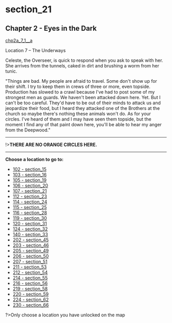 
# section_21

## Chapter 2 - Eyes in the Dark

[chp2a_7_1__a](../../decomp/app/src/main/res/raw/chp2a_7_1__a.mp3 ':include :type=audio')

Location 7 – The Underways

Celeste, the Overseer, is quick to respond when you ask to speak with her. She arrives from the tunnels, caked in dirt and brushing a worm from her tunic.

"Things are bad. My people are afraid to travel. Some don't show up for their shift. I try to keep them in crews of three or more, even topside. Production has slowed to a crawl because I've had to post some of my strongest men as guards. We haven't been attacked down here. Yet. But I can't be too careful. They'd have to be out of their minds to attack us and jeopardize their food, but I heard they attacked one of the Brothers at the church so maybe there's nothing these animals won't do. As for your circles. I've heard of them and I may have seen them topside, but the moment I find any of that paint down here, you'll be able to hear my anger from the Deepwood."

---

!>**THERE ARE NO ORANGE CIRCLES HERE.** 

---



**Choose a location to go to:**

- [102 - section_15](output/chapter2/section_15.md)
- [103 - section_16](output/chapter2/section_16.md)
- [105 - section_19](output/chapter2/section_19.md)
- [106 - section_20](output/chapter2/section_20.md)
- [107 - section_21](output/chapter2/section_21.md)
- [112 - section_23](output/chapter2/section_23.md)
- [114 - section_24](output/chapter2/section_24.md)
- [115 - section_25](output/chapter2/section_25.md)
- [116 - section_28](output/chapter2/section_28.md)
- [119 - section_30](output/chapter2/section_30.md)
- [120 - section_31](output/chapter2/section_31.md)
- [124 - section_32](output/chapter2/section_32.md)
- [140 - section_33](output/chapter2/section_33.md)
- [202 - section_45](output/chapter2/section_45.md)
- [203 - section_46](output/chapter2/section_46.md)
- [205 - section_49](output/chapter2/section_49.md)
- [206 - section_50](output/chapter2/section_50.md)
- [207 - section_51](output/chapter2/section_51.md)
- [211 - section_53](output/chapter2/section_53.md)
- [212 - section_54](output/chapter2/section_54.md)
- [214 - section_55](output/chapter2/section_55.md)
- [216 - section_56](output/chapter2/section_56.md)
- [219 - section_58](output/chapter2/section_58.md)
- [220 - section_59](output/chapter2/section_59.md)
- [224 - section_62](output/chapter2/section_62.md)
- [230 - section_66](output/chapter2/section_66.md)


?>Only choose a location you have unlocked on the map



